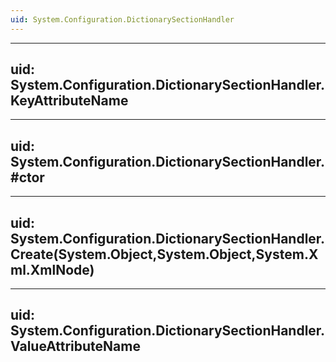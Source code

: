 ```yaml
---
uid: System.Configuration.DictionarySectionHandler
---
```


---
uid: System.Configuration.DictionarySectionHandler.KeyAttributeName
---

---
uid: System.Configuration.DictionarySectionHandler.#ctor
---

---
uid: System.Configuration.DictionarySectionHandler.Create(System.Object,System.Object,System.Xml.XmlNode)
---

---
uid: System.Configuration.DictionarySectionHandler.ValueAttributeName
---
